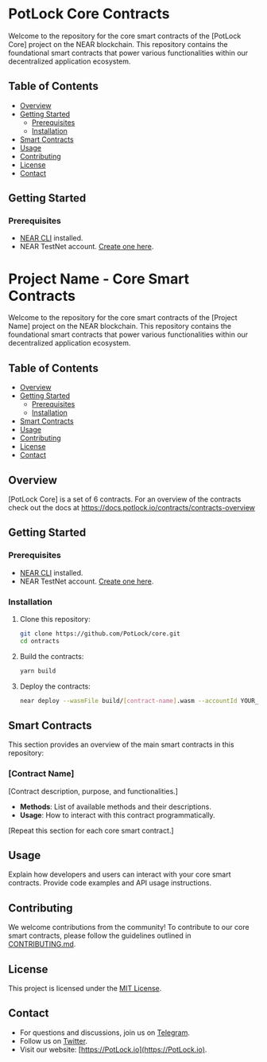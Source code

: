 # PotLock Core Contracts
Welcome to the repository for the core smart contracts of the [PotLock Core] project on the NEAR blockchain. This repository contains the foundational smart contracts that power various functionalities within our decentralized application ecosystem.

## Table of Contents

- [Overview](#overview)
- [Getting Started](#getting-started)
  - [Prerequisites](#prerequisites)
  - [Installation](#installation)
- [Smart Contracts](#smart-contracts)
- [Usage](#usage)
- [Contributing](#contributing)
- [License](#license)
- [Contact](#contact)


## Getting Started

### Prerequisites

- [NEAR CLI](https://docs.near.org/docs/tools/near-cli) installed.
- NEAR TestNet account. [Create one here](https://wallet.testnet.near.org/).


# Project Name - Core Smart Contracts

Welcome to the repository for the core smart contracts of the [Project Name] project on the NEAR blockchain. This repository contains the foundational smart contracts that power various functionalities within our decentralized application ecosystem.

## Table of Contents

- [Overview](#overview)
- [Getting Started](#getting-started)
  - [Prerequisites](#prerequisites)
  - [Installation](#installation)
- [Smart Contracts](#smart-contracts)
- [Usage](#usage)
- [Contributing](#contributing)
- [License](#license)
- [Contact](#contact)

## Overview

[PotLock Core] is a set of 6 contracts. For an overview of the contracts check out the docs at https://docs.potlock.io/contracts/contracts-overview
## Getting Started

### Prerequisites

- [NEAR CLI](https://docs.near.org/docs/tools/near-cli) installed.
- NEAR TestNet account. [Create one here](https://wallet.testnet.near.org/).

### Installation

1. Clone this repository:

   ```sh
   git clone https://github.com/PotLock/core.git
   cd ontracts
   ```

2. Build the contracts:

   ```sh
   yarn build
   ```

3. Deploy the contracts:

   ```sh
   near deploy --wasmFile build/[contract-name].wasm --accountId YOUR_ACCOUNT_ID
   ```

## Smart Contracts

This section provides an overview of the main smart contracts in this repository:

### [Contract Name]

[Contract description, purpose, and functionalities.]

- **Methods**: List of available methods and their descriptions.
- **Usage**: How to interact with this contract programmatically.

[Repeat this section for each core smart contract.]

## Usage

Explain how developers and users can interact with your core smart contracts. Provide code examples and API usage instructions.

## Contributing

We welcome contributions from the community! To contribute to our core smart contracts, please follow the guidelines outlined in [CONTRIBUTING.md](CONTRIBUTING.md).

## License

This project is licensed under the [MIT License](LICENSE).

## Contact

- For questions and discussions, join us on [Telegram](https://NEAReFi.org/telegram).
- Follow us on [Twitter](https://twitter.com/PotLock_).
- Visit our website: [https://PotLock.io](https://PotLock.io).
```
